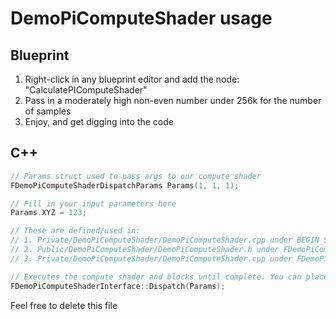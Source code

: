 # DemoPiComputeShader usage

## Blueprint

1. Right-click in any blueprint editor and add the node: "CalculatePIComputeShader"
2. Pass in a moderately high non-even number under 256k for the number of samples
3. Enjoy, and get digging into the code

## C++

```cpp
// Params struct used to pass args to our compute shader
FDemoPiComputeShaderDispatchParams Params(1, 1, 1);

// Fill in your input parameters here
Params.XYZ = 123;

// These are defined/used in:
// 1. Private/DemoPiComputeShader/DemoPiComputeShader.cpp under BEGIN_SHADER_PARAMETER_STRUCT
// 2. Public/DemoPiComputeShader/DemoPiComputeShader.h under FDemoPiComputeShaderDispatchParams
// 3. Private/DemoPiComputeShader/DemoPiComputeShader.cpp under FDemoPiComputeShaderInterface::DispatchRenderThread

// Executes the compute shader and blocks until complete. You can place outputs in the params struct
FDemoPiComputeShaderInterface::Dispatch(Params);
```

Feel free to delete this file
